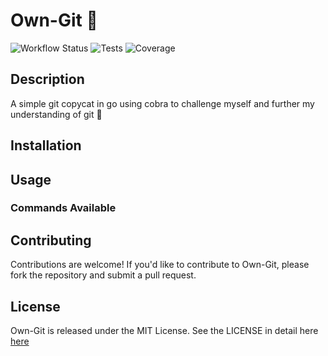 # Own-Git 🌳

![Workflow Status](https://github.com/alexandreLITHAUD/Own-Git/actions/workflows/launch-tests.yaml/badge.svg)
![Tests](https://img.shields.io/endpoint?url=https://gist.githubusercontent.com/alexandreLITHAUD/3aff3ab94739bdcdd6a9640f0150eeda/raw/tests.json)
![Coverage](https://img.shields.io/endpoint?url=https://gist.githubusercontent.com/alexandreLITHAUD/3aff3ab94739bdcdd6a9640f0150eeda/raw/coverage.json)

## Description

A simple git copycat in go using cobra to challenge myself and further my understanding of git 🌳

## Installation

## Usage

### Commands Available

## Contributing

Contributions are welcome! If you'd like to contribute to Own-Git, please fork the repository and submit a pull request.

## License

Own-Git is released under the MIT License. See the LICENSE in detail here [here](./LICENSE)
